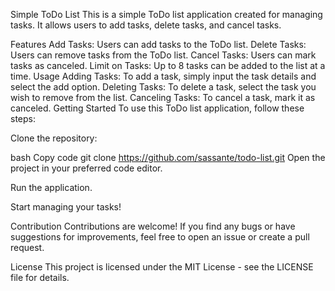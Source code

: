   Simple ToDo List
This is a simple ToDo list application created for managing tasks. It allows users to add tasks, delete tasks, and cancel tasks.

Features
Add Tasks: Users can add tasks to the ToDo list.
Delete Tasks: Users can remove tasks from the ToDo list.
Cancel Tasks: Users can mark tasks as canceled.
Limit on Tasks: Up to 8 tasks can be added to the list at a time.
Usage
Adding Tasks: To add a task, simply input the task details and select the add option.
Deleting Tasks: To delete a task, select the task you wish to remove from the list.
Canceling Tasks: To cancel a task, mark it as canceled.
Getting Started
To use this ToDo list application, follow these steps:

Clone the repository:

bash
Copy code
git clone https://github.com/sassante/todo-list.git
Open the project in your preferred code editor.

Run the application.

Start managing your tasks!

Contribution
Contributions are welcome! If you find any bugs or have suggestions for improvements, feel free to open an issue or create a pull request.

License
This project is licensed under the MIT License - see the LICENSE file for details.

